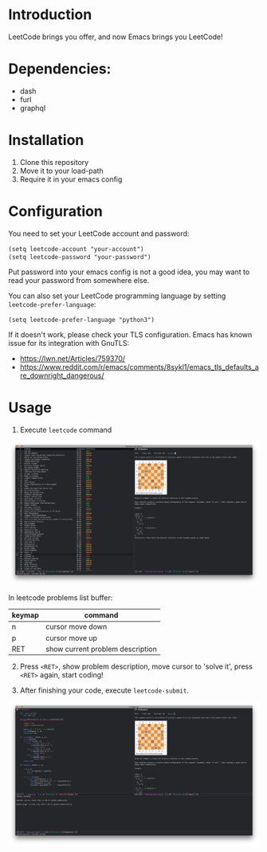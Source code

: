 # Introduction

LeetCode brings you offer, and now Emacs brings you LeetCode!

# Dependencies:

- dash
- furl
- graphql

# Installation

1. Clone this repository
2. Move it to your load-path
3. Require it in your emacs config

# Configuration

You need to set your LeetCode account and password:

```elisp
(setq leetcode-account "your-account")
(setq leetcode-password "your-password")
```

Put password into your emacs config is not a good idea, you may want to read
your password from somewhere else.

You can also set your LeetCode programming language by setting
`leetcode-prefer-language`:

```elisp
(setq leetcode-prefer-language "python3")
```

If it doesn't work, please check your TLS configuration. Emacs has known issue
for its integration with GnuTLS:

- https://lwn.net/Articles/759370/
- https://www.reddit.com/r/emacs/comments/8sykl1/emacs_tls_defaults_are_downright_dangerous/

# Usage

1.  Execute `leetcode` command

![leetcode](images/leetcode.png)

In leetcode problems list buffer:

| keymap | command                          |
|--------|----------------------------------|
| n      | cursor move down                 |
| p      | cursor move up                   |
| RET    | show current problem description |

2. Press `<RET>`, show problem description, move cursor to 'solve it', press
   `<RET>` again, start coding!

3. After finishing your code, execute `leetcode-submit`.

![leetcode-submit](images/leetcode-submit.png)
